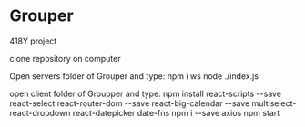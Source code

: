 # Grouper
418Y project 

clone repository on computer

Open servers folder of Grouper and type:
         npm i ws
         node ./index.js
         
open client folder of Groupper and type:
         npm install react-scripts --save react-select react-router-dom --save react-big-calendar --save multiselect-react-dropdown react-datepicker date-fns
         npm i --save axios
         npm start
